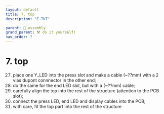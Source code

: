 ```yaml
---
layout: default
title: 7. top
description: "E-TKT"

parent: 🧩 assembly
grand_parent: 🛠️ do it yourself!
nav_order: 7
---
```


# **7. top**

27. place one Y_LED into the press slot and make a cable (~??mm) with a 2 vias dupont connnector in the other end;
28. do the same for the end LED slot, but with a (~??mm) cable;
29. carefully align the top into the rest of the structure (attention to the PCB slot);
30. connect the press LED, end LED and display cables into the PCB;
32. with care, fit the top part into the rest of the structure